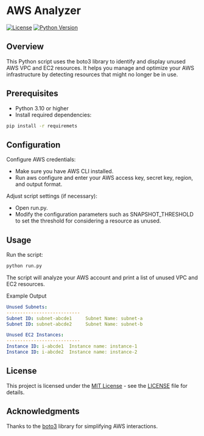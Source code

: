 # AWS Analyzer

[![License](https://img.shields.io/badge/License-MIT-blue.svg)](https://opensource.org/licenses/MIT)
[![Python Version](https://img.shields.io/badge/Python-3.10%2B-blue)](https://www.python.org/downloads/)

## Overview

This Python script uses the boto3 library to identify and display unused AWS VPC and EC2 resources. It helps you manage and optimize your AWS infrastructure by detecting resources that might no longer be in use.

## Prerequisites

- Python 3.10 or higher
- Install required dependencies:

```bash
pip install -r requiremets
```

## Configuration

Configure AWS credentials:

- Make sure you have AWS CLI installed.
- Run aws configure and enter your AWS access key, secret key, region, and output format.

Adjust script settings (if necessary):

- Open run.py.
- Modify the configuration parameters such as SNAPSHOT_THRESHOLD to set the threshold for considering a resource as unused.

## Usage

Run the script:

```bash
python run.py
```

The script will analyze your AWS account and print a list of unused VPC and EC2 resources.

Example Output

```yaml
Unused Subnets:
---------------------------
Subnet ID: subnet-abcde1     Subnet Name: subnet-a
Subnet ID: subnet-abcde2     Subnet Name: subnet-b

Unused EC2 Instances:
---------------------------
Instance ID: i-abcde1  Instance name: instance-1
Instance ID: i-abcde2  Instance name: instance-2
```

## License

This project is licensed under the [MIT License](https://opensource.org/licenses/MIT) - see the [LICENSE](LICENSE) file for details.

## Acknowledgments

Thanks to the [boto3](https://boto3.amazonaws.com/v1/documentation/api/latest/index.html) library for simplifying AWS interactions.
